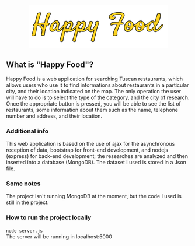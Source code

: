 <p align="center">
  <a href="https://happyfoodwebsite.herokuapp.com/">
    <img src="logo.png" width=380 height=120>
  </a>
</p>

## What is "Happy Food"?
Happy Food is a web application for searching Tuscan restaurants,
which allows users who use it to find informations about restaurants in a particular city,
and their location indicated on the map. The only operation the user will have to do is to select the type
of the category, and the city of research. Once the appropriate button is pressed,
you will be able to see the list of restaurants, some information about them such as the name,
telephone number and address, and their location.

### Additional info
This web application is based on the use of ajax for the asynchronous reception of data, bootstrap for front-end development, and nodejs (express) for back-end development; 
the researches are analyzed and then inserted into a database (MongoDB). The dataset I used is stored in a Json file.

### Some notes
The project isn't running MongoDB at the moment, but the code I used is still in the project.

### How to run the project locally
```node server.js``` \
The server will be running in localhost:5000